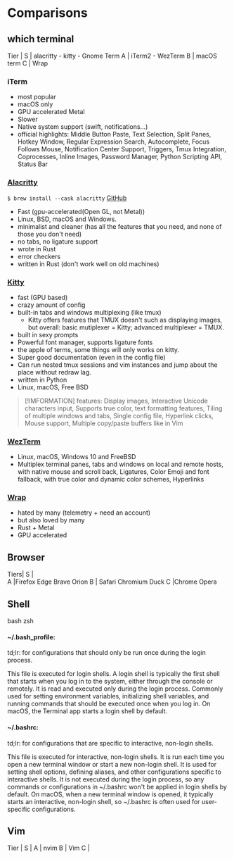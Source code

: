 # Comparisons

## which terminal

Tier |
S    | alacritty - kitty - Gnome Term
A    | iTerm2 - WezTerm
B    | macOS term
C    | Wrap

### iTerm

- most popular
- macOS only
- GPU accelerated Metal
- Slower
- Native system support (swift, notifications...)
- official highlights: Middle Button Paste, Text Selection, Split Panes, Hotkey Window, Regular Expression Search, Autocomplete, Focus Follows Mouse, Notification Center Support, Triggers, Tmux Integration, Coprocesses, Inline Images, Password Manager, Python Scripting API, Status Bar

### [Alacritty](https://alacritty.org)

`$ brew install --cask alacritty`
[GitHub](https://github.com/alacritty/alacritty)

- Fast (gpu-accelerated(Open GL, not Metal))
- Linux, BSD, macOS and Windows.
- minimalist and cleaner (has all the features that you need, and none of those you don't need)
- no tabs, no ligature support
- wrote in Rust
- error checkers
- written in Rust (don't work well on old machines)

### [Kitty](https://github.com/kovidgoyal/kitty/)

- fast (GPU based)
- crazy amount of config
- built-in tabs and windows multiplexing (like tmux)
  - Kitty offers features that TMUX doesn't such as displaying images, but overall: basic mutiplexer = Kitty; advanced multiplexer = TMUX.
- built in sexy prompts
- Powerful font manager, supports ligature fonts
- the apple of terms, some things will only works on kitty.
- Super good documentation (even in the config file)
- Can run nested tmux sessions and vim instances and jump about the place without redraw lag.
- written in Python
- Linux, macOS, Free BSD

> [!IMFORMATION]
> features: Display images, Interactive Unicode characters input, Supports true color, text formatting features, Tiling of multiple windows and tabs, Single config file, Hyperlink clicks, Mouse support, Multiple copy/paste buffers like in Vim

### [WezTerm](https://wezfurlong.org/wezterm/)

- Linux, macOS, Windows 10 and FreeBSD
- Multiplex terminal panes, tabs and windows on local and remote hosts, with native mouse and scroll back, Ligatures, Color Emoji and font fallback, with true color and dynamic color schemes, Hyperlinks

### [Wrap](https://docs.warp.dev/getting-started/readme)

- hated by many (telemetry + need an account)
- but also loved by many
- Rust + Metal
- GPU accelerated

## Browser

Tiers| 
S |  
A |Firefox Edge Brave Orion
B | Safari Chromium Duck
C  |Chrome Opera

## Shell
bash
zsh

#### ~/.bash_profile:

td;lr: for configurations that should only be run once during the login process.

This file is executed for login shells. A login shell is typically the first shell that starts when you log in to the system, either through the console or remotely.
It is read and executed only during the login process.
Commonly used for setting environment variables, initializing shell variables, and running commands that should be executed once when you log in.
On macOS, the Terminal app starts a login shell by default.

#### ~/.bashrc:

td;lr:  for configurations that are specific to interactive, non-login shells.

This file is executed for interactive, non-login shells. It is run each time you open a new terminal window or start a new non-login shell.
It is used for setting shell options, defining aliases, and other configurations specific to interactive shells.
It is not executed during the login process, so any commands or configurations in ~/.bashrc won't be applied in login shells by default.
On macOS, when a new terminal window is opened, it typically starts an interactive, non-login shell, so ~/.bashrc is often used for user-specific configurations.

## Vim

Tier |
S    |
A    | nvim
B    | Vim
C    | 